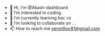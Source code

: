 - 👋 Hi, I’m @Akash-dashboard
- 👀 I’m interested in coding 
- 🌱 I’m currently learning bsc cs
- 💞️ I’m looking to collaborate on ...
- 📫 How to reach me vermithor81@gmail.com

<!---
Akash-dashboard/Akash-dashboard is a ✨ special ✨ repository because its `README.md` (this file) appears on your GitHub profile.
You can click the Preview link to take a look at your changes.
--->
